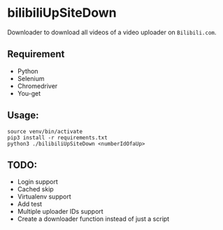 # bilibiliUpSiteDown
Downloader to download all videos of a video uploader on `Bilibili.com`.

## Requirement
* Python 
* Selenium
* Chromedriver
* You-get

## Usage: 

```shell
source venv/bin/activate
pip3 install -r requirements.txt
python3 ./bilibiliUpSiteDown <numberIdOfaUp>
```

## TODO:
* Login support
* Cached skip
* Virtualenv support
* Add test
* Multiple uploader IDs support
* Create a downloader function instead of just a script
